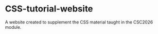 # CSS-tutorial-website
A website created to supplement the CSS material taught in the CSC2026 module.
